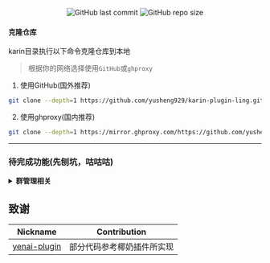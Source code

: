 <p align="center">
  <a href="https://github.com/yusheng929/karin-plugin-ling/commits/dev" style="text-decoration: none;">
    <img alt="GitHub last commit" src="https://img.shields.io/github/last-commit/yusheng929/ling?color=%23114514&style=flat-square">
  </a>
  <a href="https://github.com/yusheng929/karin-plugin-ling" style="text-decoration: none;">
    <img alt="GitHub repo size" src="https://img.shields.io/github/repo-size/yusheng929/karin-plugin-ling?style=flat-square">
  </a>
</p>

#### 克隆仓库
karin目录执行以下命令克隆仓库到本地
>根据你的网络选择使用`GitHub`或`ghproxy`
1. 使用GitHub(国外推荐)
```bash
git clone --depth=1 https://github.com/yusheng929/karin-plugin-ling.git ./plugins/karin-plugin-ling
```
2. 使用ghproxy(国内推荐)
```bash
git clone --depth=1 https://mirror.ghproxy.com/https://github.com/yusheng929/karin-plugin-ling.git ./plugins/karin-plugin-ling
```

---

### 待完成功能(先刨坑，咕咕咕)

<details><summary><b>群管理相关</b></summary>

- [x] 全体禁言(解禁)
- [x] 设置(取消)管理
- [x] 申请头衔
- [x] 踢
- [x] 解禁
- [x] 看(群)头像
- [×] 禁言
- [ ] 发群公告
</details>

## 致谢

|Nickname|Contribution|
|:------:|------------|
|[yenai-plugin](https://github.com/yeyang52/yenai-plugin)|部分代码参考椰奶插件所实现|